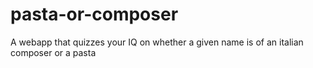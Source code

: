 # pasta-or-composer
A webapp that quizzes your IQ on whether a given name is of an italian composer or a pasta
